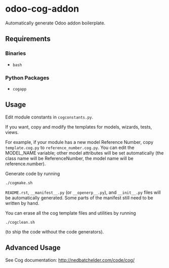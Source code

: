 # odoo-cog-addon

Automatically generate Odoo addon boilerplate.

## Requirements

### Binaries

* `bash`

### Python Packages

* `cogapp`

## Usage

Edit module constants in `cogconstants.py`.

If you want, copy and modify the templates for models, wizards, tests, views.

For example, if your module has a new model Reference Number, copy `template.cog.py`
to `reference_number.cog.py`. You can edit the MODEL_NAME variable; other model attributes
will be set automatically (the class name will be ReferenceNumber, the model name
will be reference.number).

Generate code by running

```./cogmake.sh```

`README.rst`, `__manifest__.py` (or `__openerp__.py`), and `__init__.py` files
will be automatically generated. Some parts of the manifest still need to be
written by hand.

You can erase all the cog template files and utilities by running

```./cogclean.sh```

(to ship the code without the code generators).

## Advanced Usage

See Cog documentation: http://nedbatchelder.com/code/cog/
